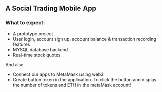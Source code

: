 ## A Social Trading Mobile App

### What to expect:
* A prototype project
* User login, account sign up, account balance & transaction recording features
* MYSQL database backend 
* Real-time stock quotes

And also 
* Connect our apps to MetaMask using web3 
* Create button token in the application. To click the button and display the number of tokens and ETH in the metaMask account!
